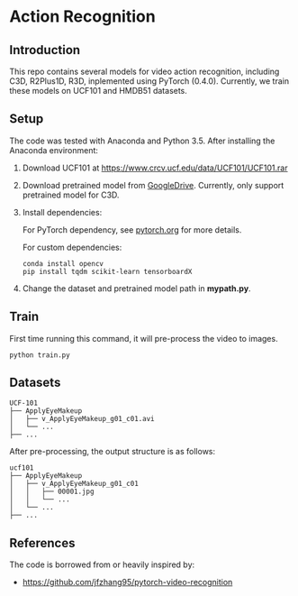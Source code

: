# Action Recognition

## Introduction

This repo contains several models for video action recognition,
including C3D, R2Plus1D, R3D, inplemented using PyTorch (0.4.0).
Currently, we train these models on UCF101 and HMDB51 datasets.

## Setup

The code was tested with Anaconda and Python 3.5. After installing the Anaconda environment:

1. Download UCF101 at https://www.crcv.ucf.edu/data/UCF101/UCF101.rar

1. Download pretrained model from [GoogleDrive](https://drive.google.com/file/d/19NWziHWh1LgCcHU34geoKwYezAogv9fX/view?usp=sharing).
   Currently, only support pretrained model for C3D.

1. Install dependencies:

    For PyTorch dependency, see [pytorch.org](https://pytorch.org/) for more details.

    For custom dependencies:
    ```Shell
    conda install opencv
    pip install tqdm scikit-learn tensorboardX
    ```

1. Change the dataset and pretrained model path in **mypath.py**.

## Train

First time running this command, it will pre-process the video to images.

```shell
python train.py
```

## Datasets

   ```
   UCF-101
   ├── ApplyEyeMakeup
   │   ├── v_ApplyEyeMakeup_g01_c01.avi
   │   └── ...
   ├── ...
   ```

After pre-processing, the output structure is as follows:

   ```
   ucf101
   ├── ApplyEyeMakeup
   │   ├── v_ApplyEyeMakeup_g01_c01
   │   │   ├── 00001.jpg
   │   │   └── ...
   │   └── ...
   ├── ...
   ```

## References

The code is borrowed from or heavily inspired by:

- https://github.com/jfzhang95/pytorch-video-recognition
